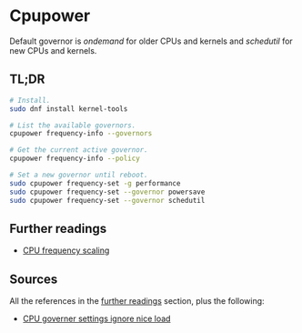 # Cpupower

Default governor is _ondemand_ for older CPUs and kernels and _schedutil_ for new CPUs and kernels.

## TL;DR

```sh
# Install.
sudo dnf install kernel-tools

# List the available governors.
cpupower frequency-info --governors

# Get the current active governor.
cpupower frequency-info --policy

# Set a new governor until reboot.
sudo cpupower frequency-set -g performance
sudo cpupower frequency-set --governor powersave
sudo cpupower frequency-set --governor schedutil
```

## Further readings

- [CPU frequency scaling]

## Sources

All the references in the [further readings] section, plus the following:

- [CPU governer settings ignore nice load]

<!--
  References
  -->

<!-- In-article sections -->
[further readings]: #further-readings

<!-- Others -->
[cpu frequency scaling]: https://wiki.archlinux.org/title/CPU_frequency_scaling
[cpu governer settings ignore nice load]: https://forum.manjaro.org/t/cpu-governer-settings-ignore-nice-load/71476/3
